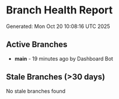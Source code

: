 # Branch Health Report
Generated: Mon Oct 20 10:08:16 UTC 2025

## Active Branches
- **main** - 19 minutes ago by Dashboard Bot

## Stale Branches (>30 days)
No stale branches found
